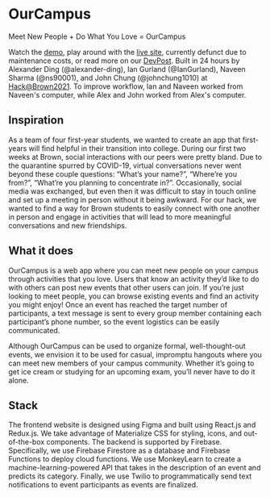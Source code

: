 # OurCampus

Meet New People + Do What You Love = OurCampus

Watch the [demo](https://youtu.be/Ztbcy1WABpI), play around with the [live site](https://hackatbrown2021.firebaseapp.com/), currently defunct due to maintenance costs, or read more on our [DevPost](https://devpost.com/software/ourcampus). Built in 24 hours by Alexander Ding (@alexander-ding), Ian Gurland (@IanGurland), Naveen Sharma (@ns90001), and John Chung (@johnchung1010) at [Hack@Brown2021](https://2021.hackatbrown.org/). To improve workflow, Ian and Naveen worked from Naveen's computer, while Alex and John worked from Alex's computer.

## Inspiration

As a team of four first-year students, we wanted to create an app that first-years will find helpful in their transition into college. During our first two weeks at Brown, social interactions with our peers were pretty bland. Due to the quarantine spurred by COVID-19, virtual conversations never went beyond these couple questions: “What’s your name?”, “Where’re you from?”, “What’re you planning to concentrate in?”. Occasionally, social media was exchanged, but even then it was difficult to stay in touch online and set up a meeting in person without it being awkward. For our hack, we wanted to find a way for Brown students to easily connect with one another in person and engage in activities that will lead to more meaningful conversations and new friendships.

## What it does

OurCampus is a web app where you can meet new people on your campus through activities that you love. Users that know an activity they’d like to do with others can post new events that other users can join. If you’re just looking to meet people, you can browse existing events and find an activity you might enjoy! Once an event has reached the target number of participants, a text message is sent to every group member containing each participant’s phone number, so the event logistics can be easily communicated.

Although OurCampus can be used to organize formal, well-thought-out events, we envision it to be used for casual, impromptu hangouts where you can meet new members of your campus community. Whether it’s going to get ice cream or studying for an upcoming exam, you’ll never have to do it alone.

## Stack

The frontend website is designed using Figma and built using React.js and Redux.js. We take advantage of Materialize CSS for styling, icons, and out-of-the-box components. The backend is supported by Firebase. Specifically, we use Firebase Firestore as a database and Firebase Functions to deploy cloud functions. We use MonkeyLearn to create a machine-learning-powered API that takes in the description of an event and predicts its category. Finally, we use Twilio to programmatically send text notifications to event participants as events are finalized. 
